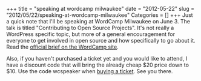 +++
title = "speaking at wordcamp milwaukee"
date = "2012-05-22"
slug = "2012/05/22/speaking-at-wordcamp-milwaukee"
Categories = []
+++
Just a quick note that I'll be speaking at WordCamp Milwaukee on June 3. The talk is titled "Contributing to Open Source Projects". It's not really a WordPress specific topic, but more of a general encouragement for everyone to get involved in open source and how specifically to go about it. Read the [official brief on the WordCamp site](http://2012.milwaukee.wordcamp.org/session/contributing-to-open-source-projects/).
<!-- more -->
Also, if you haven't purchased a ticket yet and you would like to attend, I have a discount code that will bring the already cheap $20 price down to $10. Use the code wcspeaker when [buying a ticket](http://2012.milwaukee.wordcamp.org/tickets/). See you there.
